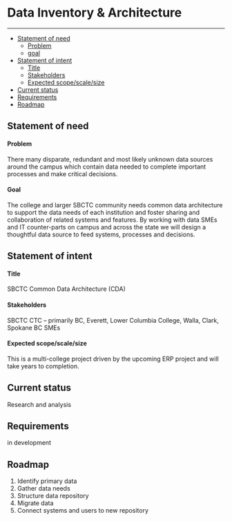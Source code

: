 # Data Inventory & Architecture
---

- [Statement of need](#statement-of-need)
  - [Problem](#problem)
  - [goal](#goal)
- [Statement of intent](#statement-of-intent)
  - [Title](#title)
  - [Stakeholders](#stakeholders)
  - [Expected scope/scale/size](#expected)
- [Current status](#current-status)
- [Requirements](#requirements)
- [Roadmap](#roadmap)

<span id="statement-of-need"></span>
## Statement of need

<span id="problem"></span>
#### Problem 

There many disparate, redundant and most likely unknown data sources around the campus which contain data needed to complete important processes and make critical decisions.

<span id="goal"></span>
#### Goal

The college and larger SBCTC community needs common data architecture to support the data needs of each institution and foster sharing and collaboration of related systems and features. By working with data SMEs and IT counter-parts on campus and across the state we will design a thoughtful data source to feed systems, processes and decisions.

<span id="statement-of-intent"></span>
## Statement of intent

<span id="title"></span>
#### Title

SBCTC Common Data Architecture (CDA)

<span id="stakeholders"></span>
#### Stakeholders

SBCTC CTC – primarily BC, Everett, Lower Columbia College, Walla, Clark, Spokane BC SMEs

<span id="expected"></span>
#### Expected scope/scale/size

This is a multi-college project driven by the upcoming ERP project and will take years to completion.

<span id="current-status"></span>
## Current status

Research and analysis

<span id="requirements"></span>
## Requirements

in development
<span id="roadmap"></span>
## Roadmap

1. Identify primary data
2. Gather data needs
3. Structure data repository
4. Migrate data
5. Connect systems and users to new repository
